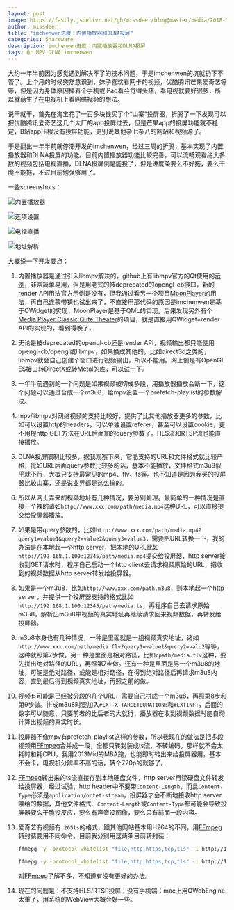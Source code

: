 ```yaml
---
layout: post
image: https://fastly.jsdelivr.net/gh/missdeer/blog@master/media/2018-11-13/builtinplayer.jpg
author: missdeer
title: "imchenwen进度：内置播放器和DLNA投屏"
categories: Shareware
description: imchenwen进度：内置播放器和DLNA投屏
tags: Qt MPV DLNA imchenwen
---
```


大约一年半前因为感觉遇到解决不了的技术问题，于是imchenwen的坑就扔下不管了。上个月的时候突然意识到，妹子喜欢看网卡的视频，优酷腾讯芒果爱奇艺等等，但是因为身体原因捧着个手机或iPad看会觉得头疼，看电视就要好很多，所以就萌生了在电视机上看网络视频的想法。

说干就干，首先在淘宝花了一百多块钱买了个“山寨”投屏器，折腾了一下发现可以把优酷腾讯爱奇艺这几个大厂的app投屏过去，但是芒果app的投屏功能就不稳定，B站app压根没有投屏功能，更别说其他杂七杂八的网站和视频源了。

于是翻出一年半前就停滞开发的imchenwen，经过三周的折腾，基本实现了内置播放器和DLNA投屏的功能。目前内置播放器功能比较完善，可以流畅观看绝大多数的视频包括电视直播，DLNA投屏倒是能投了，但是进度条要么不好拖，要么干脆不能拖，不过目前勉强够用了。

一些screenshots：

![内置播放器](https://fastly.jsdelivr.net/gh/missdeer/blog@master/media/2018-11-13/builtinplayer.jpg)

![选项设置](https://fastly.jsdelivr.net/gh/missdeer/blog@master/media/2018-11-13/configuration.png)

![电视直播](https://fastly.jsdelivr.net/gh/missdeer/blog@master/media/2018-11-13/livetv.png)

![地址解析](https://fastly.jsdelivr.net/gh/missdeer/blog@master/media/2018-11-13/resolved.png)

大概说一下开发要点：

1. 内置播放器是通过引入libmpv解决的，github上有libmpv官方的Qt使用的[示例](https://github.com/mpv-player/mpv-examples/tree/master/libmpv/qt_opengl)，非常简单易用，但是用老式的被deprecated的opengl-cb接口，新的render API用法官方示例是没有，但我通过看另一个项目[MoonPlayer](https://github.com/coslyk/moonplayer)的用法，再自己连蒙带猜也试出来了，不直接用那代码的原因是imchenwen是基于QWidget的实现，MoonPlayer是基于QML的实现。后来发现另外有个[Media Player Classic Qute Theater](https://github.com/cmdrkotori/mpc-qt)的项目，就是直接用QWidget+render API的实现的，看到得晚了。

2. 无论是被deprecated的opengl-cb还是render API，视频输出都只能使用opengl-cb/opengl或libmpv，如果换成其他的，比如direct3d之类的，libmpv就会自己创建个窗口进行视频输出，所以不能用。网上倒是有OpenGL ES接口转DirectX或转Metal的库，可以试一下。

3. 一年半前遇到的一个问题是如果视频被切成多段，用播放器播放会断一下，这个问题可以通过合成一个m3u8，给mpv设置一个prefetch-playlist的参数解决。

4. mpv/libmpv对网络视频的支持比较好，提供了比其他播放器更多的参数，比如可以设置http的headers，可以单独设置referer，甚至可以设置cookie，更不用提http GET方法在URL后面加的query参数了。HLS流和RTSP流也能直接播放。

5. DLNA投屏限制比较多，据我观察下来，它能支持的URL和文件格式就比较严格，比如URL后面query参数比较多的话，基本不能播放，文件格式m3u8似乎就不行，大概只支持最常见的mp4、flv、ts等。也不知道是因为我买的投屏器比较山寨，还是说业界都是这么搞的。

6. 所以从网上弄来的视频地址有几种情况，要分别处理。最简单的一种情况是直接一个裸的诸如`http://www.xxx.com/path/media.mp4`这种URL，可以直接提交给投屏器播放。

7. 如果是带query参数的，比如`http://www.xxx.com/path/media.mp4?query1=value1&query2=value2&query3=value3`，需要把URL转换一下，我的办法是在本地起一个http server，把本地的URL比如`http://192.168.1.100:12345/path/media.mp4`提交给投屏器，http server接收到GET请求时，程序自己启动一个http client去请求视频原始的URL，把收到的视频数据从http server转发给投屏器。

8. 如果是一个m3u8，比如`http://www.xxx.com/path.m3u8`，则本地起一个http server，并提供一个投屏器支持的格式比如`http://192.168.1.100:12345/path/media.ts`，再程序自己去请求原始m3u8，解析出m3u8中视频的真实地址再继续请求回来视频数据，再转发给投屏器。

9. m3u8本身也有几种情况，一种是里面就是一组视频真实地址，诸如`http://www.xxx.com/path/media.flv?query1=value1&query2=valu2`等等，这种就照第7步做。另一种是里面是相对路径，比如`rpath/media.flv`这种，要先拼出绝对路径的URL，再照第7步做。还有一种是里面是另一个m3u8的地址，可能是绝对路径，或能是相对路径，在得到绝对路径后再请求m3u8内容，直到最后得到视频真实地址，再照之前的做。

10. 视频有可能是已经被分段的几个URL，需要自己拼成一个m3u8，再照第8步和第9步做。拼成m3u8时要加入`#EXT-X-TARGETDURATION:`和`#EXTINF:`，后面的数字可以随意，只要前者的比后者的大就行，播放器在收到视频数据时能自动计算出视频的真实时长。

11. 投屏器不像mpv有prefetch-playlist这样的参数，所以我现在的做法是把多段视频用[FFmpeg](https://www.ffmpeg.org/)合并成一段，全都只转封装成ts流，不转编码，那样就不会太耗时和耗CPU，我用2013Mid的MBA跑，也能即时转出来给投屏器用，基本不会卡，电视机分辨率不高的话，转个720p的就够了。

12. [FFmpeg](https://www.ffmpeg.org/)转出来的ts流直接存到本地硬盘文件，http server再读硬盘文件转发给投屏器，经过试验，http header中不要带`Content-Length`，而且`Content-Type`必须是`application/octet-stream`，投屏器才会不断地接收http server喂给的数据，其他文件格式、`Content-Length`或`Content-Type`都可能会导致投屏器要么干脆没反应，要么有声音没图像，要么只有前面一段内容。

13. 爱奇艺有视频有`.265ts`的格式，跟其他网站基本用H264的不同，用[FFmpeg](https://www.ffmpeg.org/)转封装要用不同命令。目前我分别用这两条目前转封装：

    ```bash
    ffmepg -y -protocol_whitelist "file,http,https,tcp,tls" -i http://127.0.0.1:12345/media.m3u8 -c:v libx265 -c:a aac -copy ts media.ts
    ```

    ```bash
    ffmepg -y -protocol_whitelist "file,http,https,tcp,tls" -i http://127.0.0.1:12345/media.m3u8 -c:v copy -c:a aac -copy ts media.ts
    ```

    对[FFmpeg](https://www.ffmpeg.org/)了解不多，不知道有没有更好的办法。

14. 现在的问题是：不支持HLS/RTSP投屏；没有手机端；mac上用QWebEngine太重了，用系统的WebView大概会好一些。